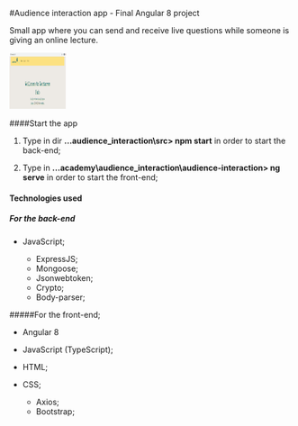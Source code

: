 #Audience interaction app - Final Angular 8 project

Small app where you can send and receive live questions while someone is giving an online lecture.

<img src="./lecturers.png" width="100" height="100">

####Start the app

1. Type in dir **...audience_interaction\src> npm start** in order to start the back-end;

2. Type in **...academy\audience_interaction\audience-interaction> ng serve** in order to start the front-end;
#### Technologies used

##### For the back-end

- JavaScript;

	- ExpressJS;
	- Mongoose;
	- Jsonwebtoken;
	- Crypto;
	- Body-parser;

#####For the front-end;

- Angular 8
- JavaScript (TypeScript);
- HTML;
- CSS;

	- Axios;
	- Bootstrap;